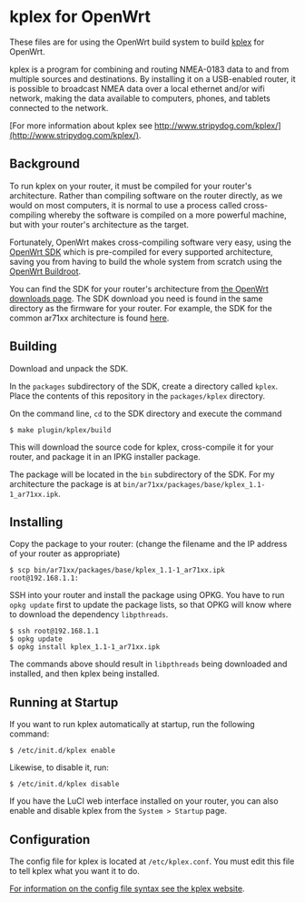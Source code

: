 kplex for OpenWrt
=================

These files are for using the OpenWrt build system to build [kplex](http://www.stripydog.com/kplex/) for OpenWrt.

kplex is a program for combining and routing NMEA-0183 data to and from multiple sources and destinations.
By installing it on a USB-enabled router, it is possible to broadcast NMEA data over a local ethernet and/or wifi network, making the data available to computers, phones, and tablets connected to the network.

[For more information about kplex see http://www.stripydog.com/kplex/](http://www.stripydog.com/kplex/).

## Background

To run kplex on your router, it must be compiled for your router's architecture.
Rather than compiling software on the router directly, as we would on most computers, it is normal to use a process called cross-compiling whereby the software is compiled on a more powerful machine, but with your router's architecture as the target.

Fortunately, OpenWrt makes cross-compiling software very easy, using the [OpenWrt SDK](http://wiki.openwrt.org/doc/howto/obtain.firmware.sdk) which is pre-compiled for every supported architecture, saving you from having to build the whole system from scratch using the [OpenWrt Buildroot](http://wiki.openwrt.org/doc/howto/buildroot.exigence).

You can find the SDK for your router's architecture from [the OpenWrt downloads page](http://downloads.openwrt.org/). The SDK download you need is found in the same directory as the firmware for your router.
For example, the SDK for the common ar71xx architecture is found [here](http://downloads.openwrt.org/barrier_breaker/14.07/ar71xx/generic/OpenWrt-SDK-ar71xx-for-linux-x86_64-gcc-4.8-linaro_uClibc-0.9.33.2.tar.bz2.).


## Building

Download and unpack the SDK.

In the `packages` subdirectory of the SDK, create a directory called `kplex`.
Place the contents of this repository in the `packages/kplex` directory.

On the command line, `cd` to the SDK directory and execute the command

    $ make plugin/kplex/build

This will download the source code for kplex, cross-compile it for your router, and package it in an IPKG installer package.

The package will be located in the `bin` subdirectory of the SDK. For my architecture the package is at `bin/ar71xx/packages/base/kplex_1.1-1_ar71xx.ipk`.


## Installing

Copy the package to your router: (change the filename and the IP address of your router as appropriate)

    $ scp bin/ar71xx/packages/base/kplex_1.1-1_ar71xx.ipk root@192.168.1.1:

SSH into your router and install the package using OPKG.
You have to run `opkg update` first to update the package lists, so that OPKG will know where to download the dependency `libpthreads`.

    $ ssh root@192.168.1.1
	$ opkg update
    $ opkg install kplex_1.1-1_ar71xx.ipk

The commands above should result in `libpthreads` being downloaded and installed, and then kplex being installed.


## Running at Startup

If you want to run kplex automatically at startup, run the following command:

    $ /etc/init.d/kplex enable

Likewise, to disable it, run:

    $ /etc/init.d/kplex disable

If you have the LuCI web interface installed on your router, you can also enable and disable kplex from the `System > Startup` page.


## Configuration

The config file for kplex is located at `/etc/kplex.conf`.
You must edit this file to tell kplex what you want it to do.

[For information on the config file syntax see the kplex website](http://www.stripydog.com/kplex/configuration.html).
